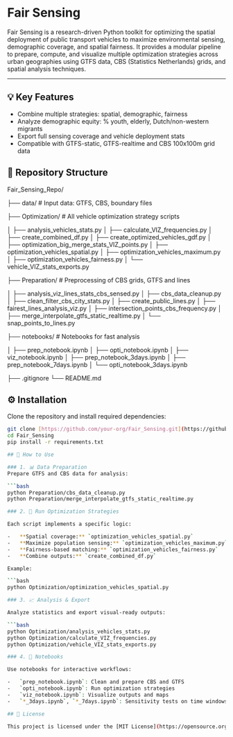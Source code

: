 # Fair Sensing

Fair Sensing is a research-driven Python toolkit for optimizing the spatial deployment of public transport vehicles to maximize environmental sensing, demographic coverage, and spatial fairness. It provides a modular pipeline to prepare, compute, and visualize multiple optimization strategies across urban geographies using GTFS data, CBS (Statistics Netherlands) grids, and spatial analysis techniques.

---

## 💡 Key Features

-   Combine multiple strategies: spatial, demographic, fairness
-   Analyze demographic equity: % youth, elderly, Dutch/non-western migrants
-   Export full sensing coverage and vehicle deployment stats
-   Compatible with GTFS-static, GTFS-realtime and CBS 100x100m grid data

## 📁 Repository Structure

Fair_Sensing_Repo/

├── data/                        # Input data: GTFS, CBS, boundary files

├── Optimization/               # All vehicle optimization strategy scripts

│   ├── analysis_vehicles_stats.py
│   ├── calculate_VIZ_frequencies.py
│   ├── create_combined_df.py
│   ├── create_optimized_vehicles_gdf.py
│   ├── optimization_big_merge_stats_VIZ_points.py
│   ├── optimization_vehicles_spatial.py
│   ├── optimization_vehicles_maximum.py
│   ├── optimization_vehicles_fairness.py
│   └── vehicle_VIZ_stats_exports.py

├── Preparation/                # Preprocessing of CBS grids, GTFS and lines

│   ├── analysis_viz_lines_stats_cbs_sensed.py
│   ├── cbs_data_cleanup.py
│   ├── clean_filter_cbs_city_stats.py
│   ├── create_public_lines.py
│   ├── fairest_lines_analysis_viz.py
│   ├── intersection_points_cbs_frequency.py
│   ├── merge_interpolate_gtfs_static_realtime.py
│   └── snap_points_to_lines.py

├── notebooks/                  # Notebooks for fast analysis

│   ├── prep_notebook.ipynb
│   ├── opti_notebook.ipynb
│   ├── viz_notebook.ipynb
│   ├── prep_notebook_3days.ipynb
│   ├── prep_notebook_7days.ipynb
│   └── opti_notebook_3days.ipynb

├── .gitignore
└── README.md

## ⚙️ Installation

Clone the repository and install required dependencies:

```bash
git clone [https://github.com/your-org/Fair_Sensing.git](https://github.com/your-org/Fair_Sensing.git)
cd Fair_Sensing
pip install -r requirements.txt

## 🚀 How to Use

### 1. 📊 Data Preparation  
Prepare GTFS and CBS data for analysis:

```bash
python Preparation/cbs_data_cleanup.py
python Preparation/merge_interpolate_gtfs_static_realtime.py

### 2. 🧠 Run Optimization Strategies

Each script implements a specific logic:

-   **Spatial coverage:** `optimization_vehicles_spatial.py`
-   **Maximize population sensing:** `optimization_vehicles_maximum.py`
-   **Fairness-based matching:** `optimization_vehicles_fairness.py`
-   **Combine outputs:** `create_combined_df.py`

Example:

```bash
python Optimization/optimization_vehicles_spatial.py

### 3. 📈 Analysis & Export

Analyze statistics and export visual-ready outputs:

```bash
python Optimization/analysis_vehicles_stats.py
python Optimization/calculate_VIZ_frequencies.py
python Optimization/vehicle_VIZ_stats_exports.py

### 4. 🧪 Notebooks

Use notebooks for interactive workflows:

-   `prep_notebook.ipynb`: Clean and prepare CBS and GTFS
-   `opti_notebook.ipynb`: Run optimization strategies
-   `viz_notebook.ipynb`: Visualize outputs and maps
-   `*_3days.ipynb`, `*_7days.ipynb`: Sensitivity tests on time windows

## 📄 License

This project is licensed under the [MIT License](https://opensource.org/licenses/MIT).
